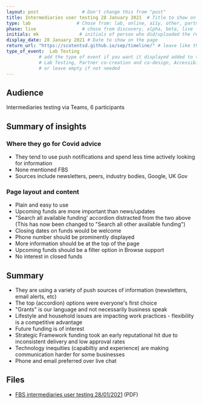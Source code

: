 ```yaml
---
layout: post                # Don't change this from "post"
title: Intermediaries user testing 28 January 2021  # Title to show on the page
type: lab                 # Chose from: lab, online, a11y, other, partner
phase: live                 # chose from discovery, alpha, beta, live
initials: mk               # initials of person who did/uploaded the research
display_date: 28 January 2021 # Date to show on the page
return_url: "https://scotentsd.github.io/sep/timeline/" # leave like this         
type_of_event:  Lab Testing          
            # add the type of event if you want it displayed added to the heading when the post if clicked on
            # Lab Testing, Partner co-creation and co-design, Accessibility, Online research and testing, Events, F2F and testing
            # or leave empty if not needed
---
```

## Audience
Intermediaries testing via Teams, 6 participants

## Summary of insights

### Where they go for Covid advice
- They tend to use push notifications and spend less time actively looking for information
- None mentioned FBS
- Sources include newsletters, peers, industry bodies, Google, UK Gov

### Page layout and content
- Plain and easy to use
- Upcoming funds are more important than news/updates
- "Search all available funding' accordion distracted from the two above (This has now been changed to "Search all other available funding")
- Closing dates on funds would be welcome
- Phone number should be prominently displayed
- More information should be at the top of the page
- Upcoming funds should be a filter option in Browse support
- No interest in closed funds

## Summary
- They are using a variety of push sources of information (newsletters, email alerts, etc)
- The top (accordion) options were everyone's first choice
- "Grants" is our language and not necessarily business speak
- Lifestyle and household issues are impacting work practices - flexibility is a competitive advantage
- Future funding is of interest
- Strategic Framework funding took an early reputational hit due to inconsistent delivery and low approval rates
- Technology inequities (capabiltiy and experience) are making communication harder for some businesses
- Phone and email preferred over live chat

## Files
- [FBS intermediaries user testing 28/01/2021](/sep/files/FBS-2021-01-28-Intermediary-Testing-Covid.pdf) (PDF)
